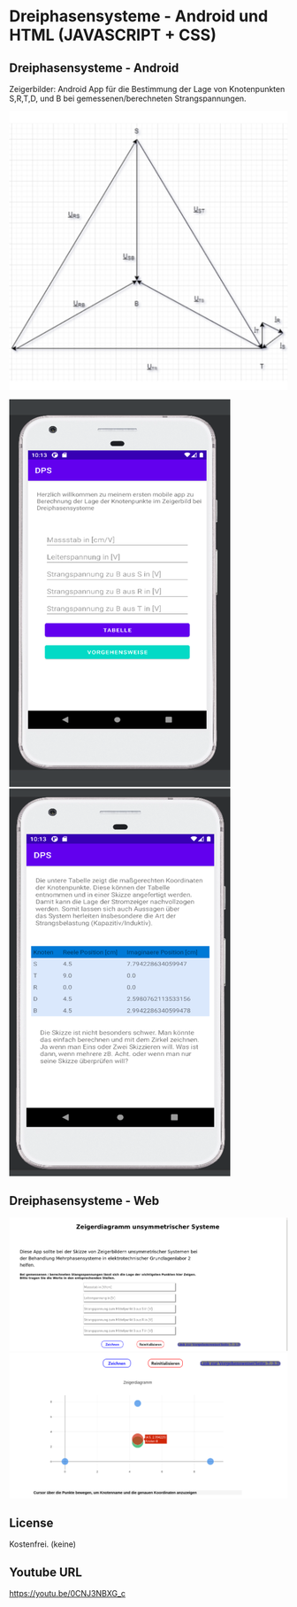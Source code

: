 # Dreiphasensysteme - Android und HTML (JAVASCRIPT + CSS)

## Dreiphasensysteme - Android
Zeigerbilder:
Android App für die Bestimmung der Lage von Knotenpunkten S,R,T,D, und B bei gemessenen/berechneten Strangspannungen. 


![](icon.png)


![](s1.png) ![](s2.png)

## Dreiphasensysteme - Web 
![](s3.png) ![](s4.png)


## License 

Kostenfrei. (keine)

## Youtube URL 

https://youtu.be/0CNJ3NBXG_c


